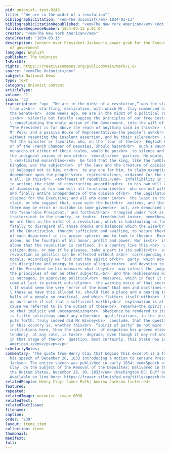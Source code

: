 ```yaml
---
pid: unionist--text-0240
title: '"We are in the midst of a revolution"'
bibliographicCitation: "<em>The Unionist</em> 1834-03-13"
bibliographicCitationRepublished: "<em>The New York American</em> (not yet researched)\n"
fullIssueSequenceNumber: 1834-03-13 p.01.04
creator: "<em>The New York American</em>"
dateCreated: '1834-03-13'
description: Concern over President Jackson's power grab for the Executive Branch
  of government
language: English
publisher: The Unionist
IsPartOf: 
rights: https://creativecommons.org/publicdomain/mark/1.0/
source: "<em>The Unionist</em>"
subject: National News
type: Text
category: Unionist content
articleType: 
volume: '1'
issue: '32'
transcription: "<p>  “We are in the midst of a revolution,” was the startling, and
  true as<br>  startling, declaration, with which Mr. Clay commenced his speech in
  the Senate<br>  some weeks ago. We are in the midst of a political revolution, which
  is<br>  silently but fatally sapping the principles of our free institutions, and<br>
  \ consolidating the whole action of the Government, into the will of the<br>  executive.
  “The President is far above the reach of anything said in this<br>  House,” said
  Mr Polk; and a passive House of Representatives—the people’s own<br>  House—hear
  without resenting the insolent assertion, and by their silence<br>  admit its truth.
  Yet the minister or favorite, who, on the floor of the<br>  English House of Commons,
  or of the French Chamber of Deputies, should hazard<br>  such a vaunt of the crowned
  monarchs of either of those realms, would be put<br>  to silence and to shame, by
  the indignant voices of men of<br>  <em>all</em>  parties. He would, in those<br>
  \ <em>limited monarchies</em>  be told that the king, like the humblest man in the
  kingdom, was the subject<br>  of the laws and the creature of opinion; and that
  it belonged not to him, or<br>  to any one for him, to claim exemption from that
  dependence upon the people’s<br>  representatives, ordained for the common good
  o all. In this<br>  <em>freest of republics,</em>  infallibility in judgement and
  in action; the right of constructing according<br>  to his own will all laws, and
  of dismissing at his own will all functionaries<br>  who see not with his eyes;
  and finally entire independence of the opinion of<br>  the Legislatures; are openly
  claimed for the Executive; and all who demur in<br>  the least to this sweeping
  claim, or who suggest that, even with the best<br>  motives, and the greatest caution,
  there may be error or mistake in some given<br>  act, are denounced as enemies to
  the “venerable President,” and forthwith<br>  trampled under foot as rebels and
  traitors—not to the country, or to<br>  freedom—but to<br>  <em>the</em>  party.
  We are then in the midst of a revolution, which is habituating us fast<br>  and
  fatally to disregard all those checks and balances which the wise<br>  contrivers
  of the Constitution, thought sufficient and availing, to secure the<br>  independence
  of each department in its proper sphere; and to look to the<br>  Executive head
  alone, as the fountain of all honor, profit and power. Nor is<br>  it to politics
  alone that the revolution is confined. In a country like this,<br>  where every
  citizen does, or may if he pleases, take a part in its public<br>  affairs, no great
  revolution in politics can be effected without a<br>  corresponding revolution in
  morals. Accordingly we find that the spirit of<br>  party, which now directs all
  its discipline and energy to sustain allegiance<br>  and devotion to the person
  of the President—be his measures what they<br>  may—infects the judgement or corrupts
  the principles of men on other subjects,<br>  and the recklessness with which conscience
  is outraged, in approving political<br>  measures, which in fact it disapproved—may
  come at last to pervert entirely<br>  the warning voice of that secret monitor.<br></p><p>
  \ It would seem the very “error of the moon” that men and doctrines such as<br>
  \ these we have this alluded to, should find a place and a bearing in the<br>  Legislative
  halls of a people so practical, and which flatters itself with<br>  being so enlightened,
  as ours—were it not that a sufficient earthly<br>  explanation is at hand in the
  cause we referred to in the outset of these<br>  remarks—the spirit of party—which,
  so that implicit and uncompromising<br>  obedience be rendered to its mandates,
  is little solicitous about any other<br>  qualifications, in the instruments it
  puts forth. Truly indeed did Mr Binney<br>  conclude, that the question now in issue
  in this country is, whether this<br>  “spirit of party” be not more fatal to free
  institutions here, than the spirit<br>  of despotism has proved elsewhere. Its inevitable
  tendency, at any rate, is to<br>  degrade, even though it may not wholly destroy;—and
  in that stage of the<br>  question, most certainly, this State now is.—<br>  <em>N.Y.
  American.</em></p><p></p>"
scholarlyNotes: 
commentary: 'The quote from Henry Clay that begins this excerpt is a famous one, from
  his speech of December 26, 1833 introducing a motion to censure President Andrew
  Jackson. The entire speech was published in early 1834: <em>Speech of the Hon. Henry
  Clay, on the Subject of the Removal of the Deposites: Delivered in the Senate of
  the United States, December 26, 30, 1833</em> (Washington DC: Duff Green, 1834).
  Available on line here: https://fraser.stlouisfed.org/title/speech-hon-henry-clay-subject-removal-deposites-3712'
relatedPeople: Henry Clay; James Polk; Andrew Jackson (inferred)
featured: 
repeated: 
relatedImage: unionist--image-0038
relatedText: 
relatedTextIssue: 
filename: 
caption: 
order: '239'
layout: items_item
collection: items
thumbnail: 
manifest: 
full: 
---
```

